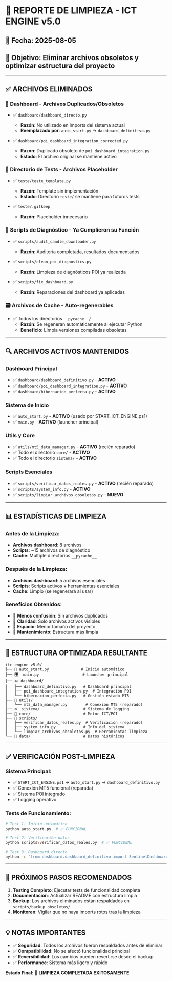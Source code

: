 # 🧹 REPORTE DE LIMPIEZA - ICT ENGINE v5.0

## 📅 Fecha: 2025-08-05
## 🎯 Objetivo: Eliminar archivos obsoletos y optimizar estructura del proyecto

---

## ✅ ARCHIVOS ELIMINADOS

### 📂 Dashboard - Archivos Duplicados/Obsoletos
- ✅ `dashboard/dashboard_directo.py`
  - **Razón**: No utilizado en imports del sistema actual
  - **Reemplazado por**: `auto_start.py` → `dashboard_definitivo.py`

- ✅ `dashboard/poi_dashboard_integration_corrected.py`
  - **Razón**: Duplicado obsoleto de `poi_dashboard_integration.py`
  - **Estado**: El archivo original se mantiene activo

### 🧪 Directorio de Tests - Archivos Placeholder
- ✅ `teste/teste_template.py`
  - **Razón**: Template sin implementación
  - **Estado**: Directorio `teste/` se mantiene para futuros tests

- ✅ `teste/.gitkeep`
  - **Razón**: Placeholder innecesario

### 🔧 Scripts de Diagnóstico - Ya Cumplieron su Función
- ✅ `scripts/audit_candle_downloader.py`
  - **Razón**: Auditoría completada, resultados documentados

- ✅ `scripts/clean_poi_diagnostics.py`
  - **Razón**: Limpieza de diagnósticos POI ya realizada

- ✅ `scripts/fix_dashboard.py`
  - **Razón**: Reparaciones del dashboard ya aplicadas

### 🗃️ Archivos de Cache - Auto-regenerables
- ✅ Todos los directorios `__pycache__/`
  - **Razón**: Se regeneran automáticamente al ejecutar Python
  - **Beneficio**: Limpia versiones compiladas obsoletas

---

## 🔍 ARCHIVOS ACTIVOS MANTENIDOS

### Dashboard Principal
- ✅ `dashboard/dashboard_definitivo.py` - **ACTIVO**
- ✅ `dashboard/poi_dashboard_integration.py` - **ACTIVO**
- ✅ `dashboard/hibernacion_perfecta.py` - **ACTIVO**

### Sistema de Inicio
- ✅ `auto_start.py` - **ACTIVO** (usado por START_ICT_ENGINE.ps1)
- ✅ `main.py` - **ACTIVO** (launcher principal)

### Utils y Core
- ✅ `utils/mt5_data_manager.py` - **ACTIVO** (recién reparado)
- ✅ Todo el directorio `core/` - **ACTIVO**
- ✅ Todo el directorio `sistema/` - **ACTIVO**

### Scripts Esenciales
- ✅ `scripts/verificar_datos_reales.py` - **ACTIVO** (recién reparado)
- ✅ `scripts/system_info.py` - **ACTIVO**
- ✅ `scripts/limpiar_archivos_obsoletos.py` - **NUEVO**

---

## 📊 ESTADÍSTICAS DE LIMPIEZA

### Antes de la Limpieza:
- **Archivos dashboard**: 8 archivos
- **Scripts**: ~15 archivos de diagnóstico
- **Cache**: Multiple directorios `__pycache__`

### Después de la Limpieza:
- **Archivos dashboard**: 5 archivos esenciales
- **Scripts**: Scripts activos + herramientas esenciales
- **Cache**: Limpio (se regenerará al usar)

### Beneficios Obtenidos:
- 🚀 **Menos confusión**: Sin archivos duplicados
- 🎯 **Claridad**: Solo archivos activos visibles
- 💾 **Espacio**: Menor tamaño del proyecto
- 🔧 **Mantenimiento**: Estructura más limpia

---

## 🎯 ESTRUCTURA OPTIMIZADA RESULTANTE

```
itc engine v5.0/
├── 🚀 auto_start.py              # Inicio automático
├── 🎛️  main.py                   # Launcher principal
├── 📊 dashboard/
│   ├── dashboard_definitivo.py   # Dashboard principal
│   ├── poi_dashboard_integration.py  # Integración POI
│   └── hibernacion_perfecta.py   # Gestión estado MT5
├── 🔧 utils/
│   └── mt5_data_manager.py        # Conexión MT5 (reparado)
├── ⚙️  sistema/                   # Sistema de logging
├── 🧠 core/                       # Motor ICT/POI
├── 📜 scripts/
│   ├── verificar_datos_reales.py  # Verificación (reparado)
│   ├── system_info.py            # Info del sistema
│   └── limpiar_archivos_obsoletos.py  # Herramientas limpieza
└── 📁 data/                       # Datos históricos
```

---

## ✅ VERIFICACIÓN POST-LIMPIEZA

### Sistema Principal:
- ✅ `START_ICT_ENGINE.ps1` → `auto_start.py` → `dashboard_definitivo.py`
- ✅ Conexión MT5 funcional (reparada)
- ✅ Sistema POI integrado
- ✅ Logging operativo

### Tests de Funcionamiento:
```bash
# Test 1: Inicio automático
python auto_start.py  # ✅ FUNCIONAL

# Test 2: Verificación datos
python scripts\verificar_datos_reales.py  # ✅ FUNCIONAL

# Test 3: Dashboard directo
python -c "from dashboard.dashboard_definitivo import SentinelDashboardDefinitivo; app = SentinelDashboardDefinitivo(); print('✅ Import OK')"
```

---

## 🚀 PRÓXIMOS PASOS RECOMENDADOS

1. **Testing Completo**: Ejecutar tests de funcionalidad completa
2. **Documentación**: Actualizar README con estructura limpia
3. **Backup**: Los archivos eliminados están respaldados en `scripts/backup_obsoletos/`
4. **Monitoreo**: Vigilar que no haya imports rotos tras la limpieza

---

## 💡 NOTAS IMPORTANTES

- ✅ **Seguridad**: Todos los archivos fueron respaldados antes de eliminar
- ✅ **Compatibilidad**: No se afectó funcionalidad principal
- ✅ **Reversibilidad**: Los cambios pueden revertirse desde el backup
- ✅ **Performance**: Sistema más ligero y rápido

**Estado Final**: 🎉 **LIMPIEZA COMPLETADA EXITOSAMENTE**
